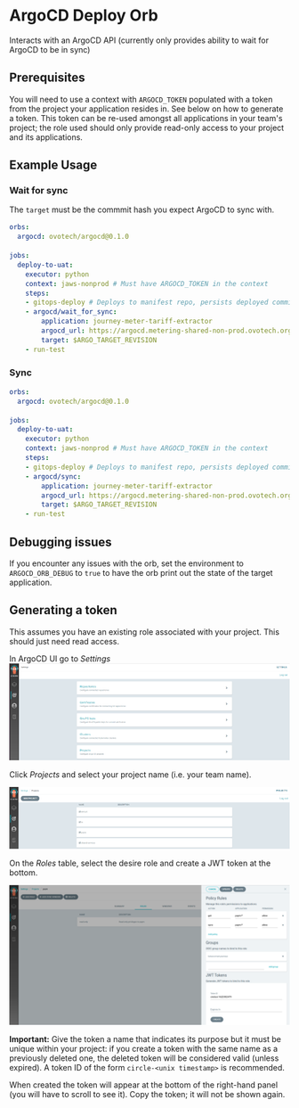 # ArgoCD Deploy Orb

Interacts with an ArgoCD API (currently only provides ability to wait for ArgoCD to be in sync)

## Prerequisites

You will need to use a context with `ARGOCD_TOKEN` populated with a token from the project your application resides in. See below on how to generate a token. This token can be re-used amongst all applications in your team's project; the role used should only provide read-only access to your project and its applications.

## Example Usage

### Wait for sync

The `target` must be the commmit hash you expect ArgoCD to sync with.

```yaml
orbs:
  argocd: ovotech/argocd@0.1.0

jobs:
  deploy-to-uat:
    executor: python
    context: jaws-nonprod # Must have ARGOCD_TOKEN in the context
    steps:
    - gitops-deploy # Deploys to manifest repo, persists deployed commit hash as ARGO_TARGET_REVISION in $BASH_ENV
    - argocd/wait_for_sync:
        application: journey-meter-tariff-extractor
        argocd_url: https://argocd.metering-shared-non-prod.ovotech.org.uk/
        target: $ARGO_TARGET_REVISION
    - run-test
```
### Sync

```yaml
orbs:
  argocd: ovotech/argocd@0.1.0

jobs:
  deploy-to-uat:
    executor: python
    context: jaws-nonprod # Must have ARGOCD_TOKEN in the context
    steps:
    - gitops-deploy # Deploys to manifest repo, persists deployed commit hash as ARGO_TARGET_REVISION in $BASH_ENV
    - argocd/sync:
        application: journey-meter-tariff-extractor
        argocd_url: https://argocd.metering-shared-non-prod.ovotech.org.uk/
        target: $ARGO_TARGET_REVISION
    - run-test
```
## Debugging issues

If you encounter any issues with the orb, set the environment to `ARGOCD_ORB_DEBUG` to `true` to have the orb print out the state of the target application.

## Generating a token

This assumes you have an existing role associated with your project. This should just need read access.

In ArgoCD UI go to *Settings*
![](./argocd-token-1.png)

Click *Projects* and select your project name (i.e. your team name). 

![](./argocd-token-2.png)


On the *Roles* table, select the desire role and create a JWT token at the bottom.

![](./argocd-token-3.png)

**Important:** Give the token a name that indicates its purpose but it must be unique within your project: if you create a token with the same name as a previously deleted one, the deleted token will be considered valid (unless expired). A token ID of the form `circle-<unix timestamp>` is recommended.

When created the token will appear at the bottom of the right-hand panel (you will have to scroll to see it). Copy the token; it will not be shown again.

